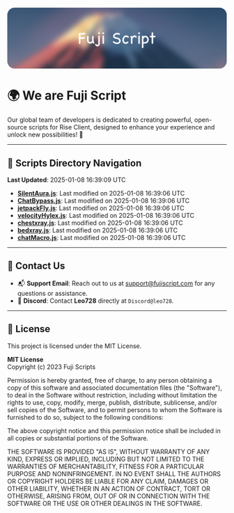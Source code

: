 ![Banner](.github/b.webp)

# 🌍 **We are Fuji Script**

Our global team of developers is dedicated to creating powerful, open-source scripts for Rise Client, designed to enhance your experience and unlock new possibilities! 🌟

---
<!-- SCRIPTS_NAVIGATION_START -->
## 📂 **Scripts Directory Navigation**

**Last Updated**: 2025-01-08 16:39:09 UTC

- **[SilentAura.js](scripts/SilentAura.js)**: Last modified on 2025-01-08 16:39:06 UTC
- **[ChatBypass.js](scripts/ChatBypass.js)**: Last modified on 2025-01-08 16:39:06 UTC
- **[jetpackFly.js](scripts/jetpackFly.js)**: Last modified on 2025-01-08 16:39:06 UTC
- **[velocityHylex.js](scripts/velocityHylex.js)**: Last modified on 2025-01-08 16:39:06 UTC
- **[chestxray.js](scripts/chestxray.js)**: Last modified on 2025-01-08 16:39:06 UTC
- **[bedxray.js](scripts/bedxray.js)**: Last modified on 2025-01-08 16:39:06 UTC
- **[chatMacro.js](scripts/chatMacro.js)**: Last modified on 2025-01-08 16:39:06 UTC

<!-- SCRIPTS_NAVIGATION_END -->

---

## 💬 **Contact Us**  
- 📬 **Support Email**: Reach out to us at [support@fujiscript.com](mailto:support@fujiscript.com) for any questions or assistance.  
- 💬 **Discord**: Contact **Leo728** directly at `Discord@leo728`.

---

## 📜 **License**

This project is licensed under the MIT License.  

**MIT License**  
Copyright (c) 2023 Fuji Scripts  

Permission is hereby granted, free of charge, to any person obtaining a copy of this software and associated documentation files (the "Software"), to deal in the Software without restriction, including without limitation the rights to use, copy, modify, merge, publish, distribute, sublicense, and/or sell copies of the Software, and to permit persons to whom the Software is furnished to do so, subject to the following conditions:  

The above copyright notice and this permission notice shall be included in all copies or substantial portions of the Software.  

THE SOFTWARE IS PROVIDED "AS IS", WITHOUT WARRANTY OF ANY KIND, EXPRESS OR IMPLIED, INCLUDING BUT NOT LIMITED TO THE WARRANTIES OF MERCHANTABILITY, FITNESS FOR A PARTICULAR PURPOSE AND NONINFRINGEMENT. IN NO EVENT SHALL THE AUTHORS OR COPYRIGHT HOLDERS BE LIABLE FOR ANY CLAIM, DAMAGES OR OTHER LIABILITY, WHETHER IN AN ACTION OF CONTRACT, TORT OR OTHERWISE, ARISING FROM, OUT OF OR IN CONNECTION WITH THE SOFTWARE OR THE USE OR OTHER DEALINGS IN THE SOFTWARE.  
